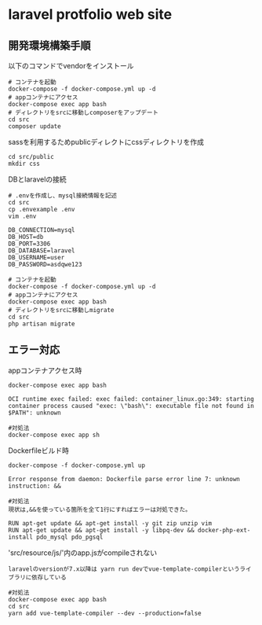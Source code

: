 # laravel protfolio web site

## 開発環境構築手順
以下のコマンドでvendorをインストール

```
# コンテナを起動
docker-compose -f docker-compose.yml up -d
# appコンテナにアクセス
docker-compose exec app bash
# ディレクトリをsrcに移動しcomposerをアップデート
cd src
composer update
```

sassを利用するためpublicディレクトにcssディレクトリを作成
```
cd src/public
mkdir css
```

DBとlaravelの接続
```
# .envを作成し、mysql接続情報を記述
cd src
cp .envexample .env
vim .env

DB_CONNECTION=mysql
DB_HOST=db
DB_PORT=3306
DB_DATABASE=laravel
DB_USERNAME=user
DB_PASSWORD=asdqwe123

# コンテナを起動
docker-compose -f docker-compose.yml up -d
# appコンテナにアクセス
docker-compose exec app bash
# ディレクトリをsrcに移動しmigrate
cd src
php artisan migrate
```

## エラー対応
appコンテナアクセス時
```
docker-compose exec app bash

OCI runtime exec failed: exec failed: container_linux.go:349: starting container process caused "exec: \"bash\": executable file not found in $PATH": unknown

#対処法
docker-compose exec app sh
```

Dockerfileビルド時
```
docker-compose -f docker-compose.yml up

Error response from daemon: Dockerfile parse error line 7: unknown instruction: &&

#対処法
現状は,&&を使っている箇所を全て1行にすればエラーは対処できた。

RUN apt-get update && apt-get install -y git zip unzip vim
RUN apt-get update && apt-get install -y libpq-dev && docker-php-ext-install pdo_mysql pdo_pgsql
```

'src/resource/js/'内のapp.jsがcompileされない

```
laravelのversionが7.x以降は yarn run devでvue-template-compilerというライブラリに依存している

#対処法
docker-compose exec app bash
cd src
yarn add vue-template-compiler --dev --production=false
```